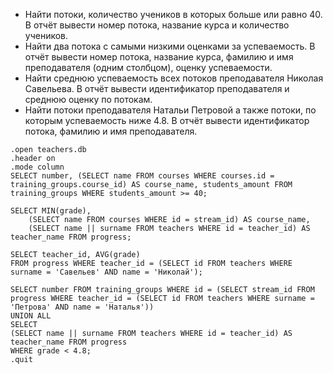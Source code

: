 + Найти потоки, количество учеников в которых больше или равно 40. В отчёт вывести номер потока, название курса и количество учеников.
+ Найти два потока с самыми низкими оценками за успеваемость. В отчёт вывести номер потока, название курса, фамилию и имя преподавателя (одним столбцом), оценку успеваемости.
+ Найти среднюю успеваемость всех потоков преподавателя Николая Савельева. В отчёт вывести идентификатор преподавателя и среднюю оценку по потокам.
+ Найти потоки преподавателя Натальи Петровой а также потоки, по которым успеваемость ниже 4.8. В отчёт вывести идентификатор потока, фамилию и имя преподавателя.

```
.open teachers.db
.header on
.mode column
SELECT number, (SELECT name FROM courses WHERE courses.id = training_groups.course_id) AS course_name, students_amount FROM training_groups WHERE students_amount >= 40;

SELECT MIN(grade),
	(SELECT name FROM courses WHERE id = stream_id) AS course_name, 
	(SELECT name || surname FROM teachers WHERE id = teacher_id) AS teacher_name FROM progress;
  
SELECT teacher_id, AVG(grade)
FROM progress WHERE teacher_id = (SELECT id FROM teachers WHERE surname = 'Савельев' AND name = 'Николай');

SELECT number FROM training_groups WHERE id = (SELECT stream_id FROM progress WHERE teacher_id = (SELECT id FROM teachers WHERE surname = 'Петрова' AND name = 'Наталья'))
UNION ALL
SELECT
(SELECT name || surname FROM teachers WHERE id = teacher_id) AS teacher_name FROM progress
WHERE grade < 4.8;
.quit
```

